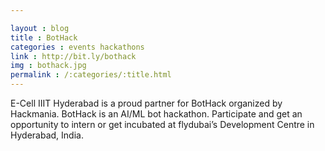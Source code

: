```yaml
---

layout : blog
title : BotHack
categories : events hackathons
link : http://bit.ly/bothack
img : bothack.jpg
permalink : /:categories/:title.html
---
```


 E-Cell IIIT Hyderabad is a proud partner for BotHack organized by Hackmania. BotHack is an AI/ML bot hackathon. Participate and get an opportunity to intern or get incubated at flydubai’s Development Centre in Hyderabad, India. 	